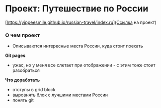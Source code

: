 # Проект: Путешествие по России

[https://yippeesmile.github.io/russian-travel/index.ru](Ссылка на проект)

### О чем проект
* Описываются интересные места России, куда стоит поехать

**Git pages**

* ужас, но у меня все слетает при отображении - с этим тоже стоит разобраться

**Что доработать**
* отступы в grid block
* выровнять блок с лучшими местами России
* понять git


